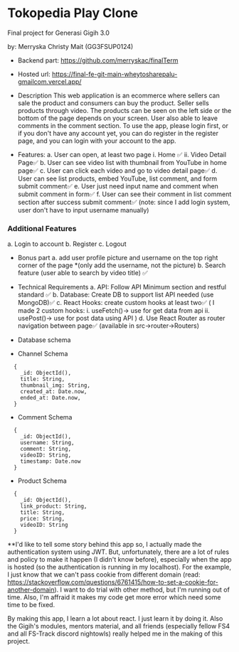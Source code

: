 # Tokopedia Play Clone
Final project for Generasi Gigih 3.0

by:
Merryska Christy Mait (GG3FSUP0124)

* Backend part: https://github.com/merryskac/finalTerm

* Hosted url: https://final-fe-git-main-wheytosharepalu-gmailcom.vercel.app/

* Description
  This web application is an ecommerce where sellers can sale the product and consumers can buy the product. Seller sells products through video. The products can be seen on the left side or the bottom of the page depends on your screen. User also able to leave comments in the comment section. To use the app, please login first, or if you don't have any account yet, you can do register in the register page, and you can login with your account to the app.

* Features:
a. User can open, at least two page
    i. Home ✅
    ii. Video Detail Page✅
b. User can see video list with thumbnail from YouTube in home page✅
c. User can click each video and go to video detail page✅
d. User can see list products, embed YouTube, list comment, and form submit comment✅
e. User just need input name and comment when submit comment in form✅
f. User can see their comment in list comment section after success submit comment✅
    (note: since I add login system, user don't have to input username manually)

### Additional Features
a. Login to account
b. Register
c. Logout

* Bonus part
a. add user profile picture and username on the top right corner of the page *(only add the username, not the picture)
b. Search feature (user able to search by video title) ✅

* Technical Requirements
a. API: Follow API Minimum section and restful standard ✅
b. Database: Create DB to support list API needed (use MongoDB)✅
c. React Hooks: create custom hooks at least two✅
    (
      I made 2 custom hooks:
      i. useFetch()-> use for get data from api
      ii. usePost()-> use for post data using API
    )
d. Use React Router as router navigation between page✅
    (available in src->router->Routers)

* Database schema
* Channel Schema
```
  {
    _id: ObjectId(),
    title: String,
    thumbnail_img: String,
    created_at: Date.now,
    ended_at: Date.now,
  }
```
* Comment Schema
```
  {
    _id: ObjectId(),
    username: String,
    comment: String,
    videoID: String,
    timestamp: Date.now
  }
```
* Product Schema
```
  {
    _id: ObjectId(),
    link_product: String,
    title: String,
    price: String,
    videoID: String
  }
```

**I'd like to tell some story behind this app
so, I actually made the authentication system using JWT. But, unfortunately, there are a lot of rules and policy to make it happen (I didn't know before), especially when the app is hosted (so the authentication is running in my localhost). For the example, I just know that we can't pass cookie from different domain (read: https://stackoverflow.com/questions/6761415/how-to-set-a-cookie-for-another-domain). I want to do trial with other method, but I'm running out of time. Also, I'm affraid it makes my code get more error which need some time to be fixed.

By making this app, I learn a lot about react. I just learn it by doing it. Also the Gigih's modules, mentors material, and all friends (especially fellow FS4 and all FS-Track discord nightowls) really helped me in the making of this project.





